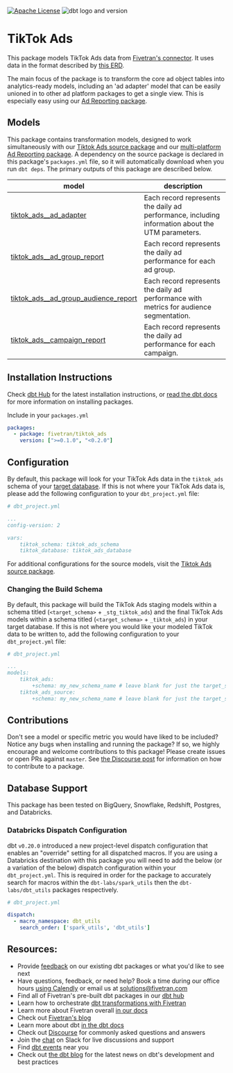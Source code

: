 [![Apache License](https://img.shields.io/badge/License-Apache%202.0-blue.svg)](https://opensource.org/licenses/Apache-2.0) ![dbt logo and version](https://img.shields.io/static/v1?logo=dbt&label=dbt-version&message=0.20.x&color=orange)
# TikTok Ads 

This package models TikTok Ads data from [Fivetran's connector](https://fivetran.com/docs/applications/tiktok-ads). It uses data in the format described by [this ERD](https://fivetran.com/docs/applications/tiktok-ads#schemainformation).

The main focus of the package is to transform the core ad object tables into analytics-ready models, including an 'ad adapter' model that can be easily unioned in to other ad platform packages to get a single view.  This is especially easy using our [Ad Reporting package](https://github.com/fivetran/dbt_ad_reporting).

## Models

This package contains transformation models, designed to work simultaneously with our [Tiktok Ads source package](https://github.com/fivetran/dbt_tiktok_ads_source) and our [multi-platform Ad Reporting package](https://github.com/fivetran/dbt_ad_reporting). A dependency on the source package is declared in this package's `packages.yml` file, so it will automatically download when you run `dbt deps`. The primary outputs of this package are described below.

| **model**                    | **description**                                                                                                        |
| ---------------------------- | ---------------------------------------------------------------------------------------------------------------------- |
| [tiktok_ads__ad_adapter](insert)                          | Each record represents the daily ad performance, including information about the UTM parameters. |
| [tiktok_ads__ad_group_report](insert)                     | Each record represents the daily ad performance for each ad group. | 
| [tiktok_ads__ad_group_audience_report](insert)            | Each record represents the daily ad performance with metrics for audience segmentation. | 
| [tiktok_ads__campaign_report](insert)                     | Each record represents the daily ad performance for each campaign. | 

## Installation Instructions

Check [dbt Hub](https://hub.getdbt.com/) for the latest installation instructions, or [read the dbt docs](https://docs.getdbt.com/docs/package-management) for more information on installing packages.

Include in your `packages.yml`

```yaml
packages:
  - package: fivetran/tiktok_ads
    version: [">=0.1.0", "<0.2.0"]
```

## Configuration

By default, this package will look for your TikTok Ads data in the `tiktok_ads` schema of your [target database](https://docs.getdbt.com/docs/running-a-dbt-project/using-the-command-line-interface/configure-your-profile). If this is not where your TikTok Ads data is, please add the following configuration to your 
`dbt_project.yml` file:

```yml
# dbt_project.yml

...
config-version: 2

vars:
    tiktok_schema: tiktok_ads_schema
    tiktok_database: tiktok_ads_database 
```

For additional configurations for the source models, visit the [Tiktok Ads source package](https://github.com/fivetran/dbt_tiktok_ads_source).

### Changing the Build Schema

By default, this package will build the TikTok Ads staging models within a schema titled (`<target_schema>` + `_stg_tiktok_ads`) and the final TikTok Ads models within a schema titled (`<target_schema>` + `_tiktok_ads`) in your target database. If this is not where you would like your modeled TikTok data to be written to, add the following configuration to your `dbt_project.yml` file:

```yml
# dbt_project.yml

...
models:
    tiktok_ads:
        +schema: my_new_schema_name # leave blank for just the target_schema
    tiktok_ads_source:
        +schema: my_new_schema_name # leave blank for just the target_schema
```

## Contributions

Don't see a model or specific metric you would have liked to be included? Notice any bugs when installing and running the package? If so, we highly encourage and welcome contributions to this package! 
Please create issues or open PRs against `master`. See [the Discourse post](https://discourse.getdbt.com/t/contributing-to-a-dbt-package/657) for information on how to contribute to a package.

## Database Support

This package has been tested on BigQuery, Snowflake, Redshift, Postgres, and Databricks.

### Databricks Dispatch Configuration
dbt `v0.20.0` introduced a new project-level dispatch configuration that enables an "override" setting for all dispatched macros. If you are using a Databricks destination with this package you will need to add the below (or a variation of the below) dispatch configuration within your `dbt_project.yml`. This is required in order for the package to accurately search for macros within the `dbt-labs/spark_utils` then the `dbt-labs/dbt_utils` packages respectively.
```yml
# dbt_project.yml

dispatch:
  - macro_namespace: dbt_utils
    search_order: ['spark_utils', 'dbt_utils']
```

## Resources:
- Provide [feedback](https://www.surveymonkey.com/r/DQ7K7WW) on our existing dbt packages or what you'd like to see next
- Have questions, feedback, or need help? Book a time during our office hours [using Calendly](https://calendly.com/fivetran-solutions-team/fivetran-solutions-team-office-hours) or email us at solutions@fivetran.com
- Find all of Fivetran's pre-built dbt packages in our [dbt hub](https://hub.getdbt.com/fivetran/)
- Learn how to orchestrate [dbt transformations with Fivetran](https://fivetran.com/docs/transformations/dbt)
- Learn more about Fivetran overall [in our docs](https://fivetran.com/docs)
- Check out [Fivetran's blog](https://fivetran.com/blog)
- Learn more about dbt [in the dbt docs](https://docs.getdbt.com/docs/introduction)
- Check out [Discourse](https://discourse.getdbt.com/) for commonly asked questions and answers
- Join the [chat](http://slack.getdbt.com/) on Slack for live discussions and support
- Find [dbt events](https://events.getdbt.com) near you
- Check out [the dbt blog](https://blog.getdbt.com/) for the latest news on dbt's development and best practices

